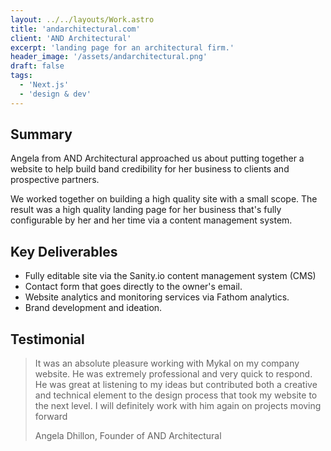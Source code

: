 ```yaml
---
layout: ../../layouts/Work.astro
title: 'andarchitectural.com'
client: 'AND Architectural'
excerpt: 'landing page for an architectural firm.'
header_image: '/assets/andarchitectural.png'
draft: false
tags:
  - 'Next.js'
  - 'design & dev'
---
```


## Summary

Angela from AND Architectural approached us about putting together a website to help build band credibility for her business to clients and prospective partners.

We worked together on building a high quality site with a small scope. The result was a high quality landing page for her business that's fully configurable by her and her time via a content management system.

## Key Deliverables

- Fully editable site via the Sanity.io content management system (CMS)
- Contact form that goes directly to the owner's email.
- Website analytics and monitoring services via Fathom analytics.
- Brand development and ideation.

## Testimonial

> It was an absolute pleasure working with Mykal on my company website. He was extremely professional and very quick to respond. He was great at listening to my ideas but contributed both a creative and technical element to the design process that took my website to the next level. I will definitely work with him again on projects moving forward
>
> Angela Dhillon, Founder of AND Architectural
